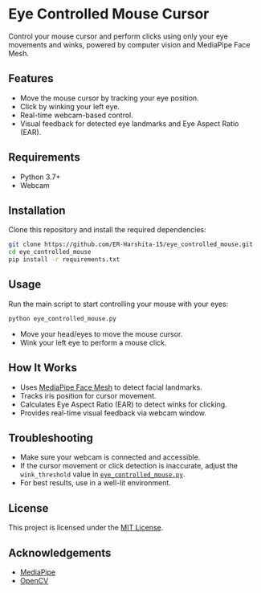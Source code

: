 # Eye Controlled Mouse Cursor

Control your mouse cursor and perform clicks using only your eye movements and winks, powered by computer vision and MediaPipe Face Mesh.

## Features

- Move the mouse cursor by tracking your eye position.
- Click by winking your left eye.
- Real-time webcam-based control.
- Visual feedback for detected eye landmarks and Eye Aspect Ratio (EAR).

## Requirements

- Python 3.7+
- Webcam

## Installation

Clone this repository and install the required dependencies:

```sh
git clone https://github.com/ER-Harshita-15/eye_controlled_mouse.git
cd eye_controlled_mouse
pip install -r requirements.txt
```

## Usage

Run the main script to start controlling your mouse with your eyes:

```sh
python eye_controlled_mouse.py
```

- Move your head/eyes to move the mouse cursor.
- Wink your left eye to perform a mouse click.

## How It Works

- Uses [MediaPipe Face Mesh](https://google.github.io/mediapipe/solutions/face_mesh.html) to detect facial landmarks.
- Tracks iris position for cursor movement.
- Calculates Eye Aspect Ratio (EAR) to detect winks for clicking.
- Provides real-time visual feedback via webcam window.

## Troubleshooting

- Make sure your webcam is connected and accessible.
- If the cursor movement or click detection is inaccurate, adjust the `wink_threshold` value in [`eye_controlled_mouse.py`](eye_controlled_mouse.py).
- For best results, use in a well-lit environment.

## License

This project is licensed under the [MIT License](LICENSE).

## Acknowledgements

- [MediaPipe](https://github.com/google/mediapipe)
- [OpenCV](https://opencv.org/)
